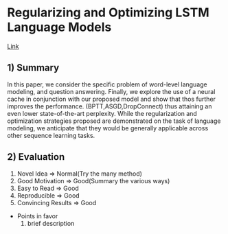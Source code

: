 # Regularizing and Optimizing LSTM Language Models

[Link](https://arxiv.org/abs/1708.02182)

## 1) Summary
  In this paper, we consider the specific problem of word-level language modeling, and question answering. Finally, we explore the use of a neural cache in conjunction with our proposed model and show that thos further improves the performance.
  (BPTT,ASGD,DropConnect) thus attaining an even lower state-of-the-art perplexity.
  While the regularization and optimization strategies proposed are demonstrated on the task of language modeling, we anticipate that they would be generally applicable across other sequence learning tasks.
  
## 2) Evaluation
  1. Novel Idea => Normal(Try the many method)
  2. Good Motivation => Good(Summary the various ways)
  3. Easy to Read => Good
  4. Reproducible => Good
  5. Convincing Results => Good
  
  - Points in favor
    1. brief description
